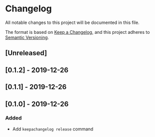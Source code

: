 # Changelog
All notable changes to this project will be documented in this file.

The format is based on [Keep a Changelog](https://keepachangelog.com/en/1.0.0/),
and this project adheres to [Semantic Versioning](https://semver.org/spec/v2.0.0.html).

## [Unreleased]

## [0.1.2] - 2019-12-26

## [0.1.1] - 2019-12-26

## [0.1.0] - 2019-12-26
### Added
- Add `keepachangelog release` command
